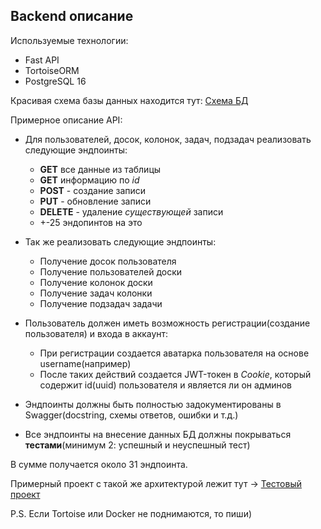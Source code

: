 ## Backend описание

Используемые технологии:
- Fast API
- TortoiseORM
- PostgreSQL 16

Красивая схема базы данных находится тут:
[Схема БД](https://liambx.com/erd/p/github.com/FREDY129053/Tralalelo_Task_Manager/blob/main/backend/schema.sql)

Примерное описание API:
- Для пользователей, досок, колонок, задач, подзадач реализовать следующие эндпоинты:
  - **GET** все данные из таблицы
  - **GET** информацию по *id*
  - **POST** - создание записи
  - **PUT** - обновление записи
  - **DELETE** - удаление *существующей* записи
  - +-25 эндопинтов на это

- Так же реализовать следующие эндпоинты:
  - Получение досок пользователя
  - Получение пользователей доски
  - Получение колонок доски
  - Получение задач колонки
  - Получение подзадач задачи

- Пользователь должен иметь возможность регистрации(создание пользователя) и входа в аккаунт:
  - При регистрации создается аватарка пользователя на основе username(например)
  - После таких действий создается JWT-токен в *Cookie*, который содержит id(uuid) пользователя и является ли он админов

- Эндпоинты должны быть полностью задокументированы в Swagger(docstring, схемы ответов, ошибки и т.д.)

- Все эндпоинты на внесение данных БД должны покрываться **тестами**(минимум 2: успешный и неуспешный тест)

В сумме получается около 31 эндпоинта.

Примерный проект с такой же архитектурой лежит тут -> [Тестовый проект](https://github.com/FREDY129053/TEST_project)

P.S. Если Tortoise или Docker не поднимаются, то пиши)
